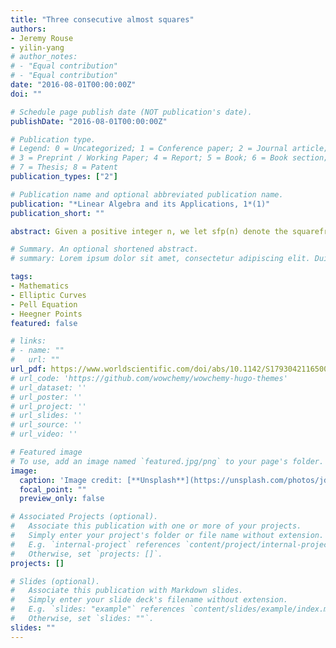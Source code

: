 ```yaml
---
title: "Three consecutive almost squares"
authors:
- Jeremy Rouse
- yilin-yang
# author_notes:
# - "Equal contribution"
# - "Equal contribution"
date: "2016-08-01T00:00:00Z"
doi: ""

# Schedule page publish date (NOT publication's date).
publishDate: "2016-08-01T00:00:00Z"

# Publication type.
# Legend: 0 = Uncategorized; 1 = Conference paper; 2 = Journal article;
# 3 = Preprint / Working Paper; 4 = Report; 5 = Book; 6 = Book section;
# 7 = Thesis; 8 = Patent
publication_types: ["2"]

# Publication name and optional abbreviated publication name.
publication: "*Linear Algebra and its Applications, 1*(1)"
publication_short: ""

abstract: Given a positive integer n, we let sfp(n) denote the squarefree part of n. We determine all positive integers n for which max{sfp(n),sfp(n+1),sfp(n+2)}<=150 by relating the problem to finding integral points on elliptic curves. We also prove that there are infinitely many n for which max{sfp(n),sfp(n+1),sfp(n+2)}<n^(1/3).

# Summary. An optional shortened abstract.
# summary: Lorem ipsum dolor sit amet, consectetur adipiscing elit. Duis posuere tellus ac convallis placerat. Proin tincidunt magna sed ex sollicitudin condimentum.

tags:
- Mathematics
- Elliptic Curves
- Pell Equation
- Heegner Points
featured: false

# links:
# - name: ""
#   url: ""
url_pdf: https://www.worldscientific.com/doi/abs/10.1142/S1793042116500603?journalCode=ijnt
# url_code: 'https://github.com/wowchemy/wowchemy-hugo-themes'
# url_dataset: ''
# url_poster: ''
# url_project: ''
# url_slides: ''
# url_source: ''
# url_video: ''

# Featured image
# To use, add an image named `featured.jpg/png` to your page's folder. 
image:
  caption: 'Image credit: [**Unsplash**](https://unsplash.com/photos/jdD8gXaTZsc)'
  focal_point: ""
  preview_only: false

# Associated Projects (optional).
#   Associate this publication with one or more of your projects.
#   Simply enter your project's folder or file name without extension.
#   E.g. `internal-project` references `content/project/internal-project/index.md`.
#   Otherwise, set `projects: []`.
projects: []

# Slides (optional).
#   Associate this publication with Markdown slides.
#   Simply enter your slide deck's filename without extension.
#   E.g. `slides: "example"` references `content/slides/example/index.md`.
#   Otherwise, set `slides: ""`.
slides: ""
---
```


<!-- {{% callout note %}}
Click the *Cite* button above to demo the feature to enable visitors to import publication metadata into their reference management software.
{{% /callout %}}

{{% callout note %}}
Create your slides in Markdown - click the *Slides* button to check out the example.
{{% /callout %}}

Supplementary notes can be added here, including [code, math, and images](https://wowchemy.com/docs/writing-markdown-latex/).
 -->